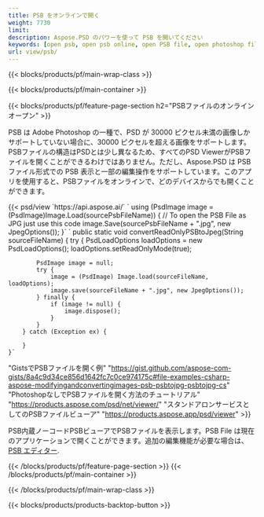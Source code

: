 ```yaml
---
title: PSB をオンラインで開く
weight: 7730
limit: 
description: Aspose.PSD のパワーを使って PSB を開いてください
keywords: [open psb, open psb online, open PSB file, open photoshop file, preview psb]
url: view/psb/
---
```


{{< blocks/products/pf/main-wrap-class >}}

{{< blocks/products/pf/main-container >}}

{{< blocks/products/pf/feature-page-section h2="PSBファイルのオンラインオープン" >}}
<p>PSB は Adobe Photoshop の一種で、PSD が 30000 ピクセル未満の画像しかサポートしていない場合に、30000 ピクセルを超える画像をサポートします。PSBファイルの構造はPSDとは少し異なるため、すべてのPSD ViewerがPSBファイルを開くことができるわけではありません。ただし、Aspose.PSD は PSB ファイル形式での PSB 表示と一部の編集操作をサポートしています。このアプリを使用すると、PSBファイルをオンラインで、どのデバイスからでも開くことができます。</p>
{{< psd/view `https://api.aspose.ai/` 
`    using (PsdImage image = (PsdImage)Image.Load(sourcePsbFileName))
    {
	    // To open the PSB File as JPG just use this code
        image.Save(sourcePsbFileName + ".jpg",  new JpegOptions());
    }`  `    public static void convertReadOnlyPSBtoJpeg(String sourceFileName) {
        try {
            PsdLoadOptions loadOptions = new PsdLoadOptions();
            loadOptions.setReadOnlyMode(true);
            
            PsdImage image = null;
            try {
                image = (PsdImage) Image.load(sourceFileName, loadOptions);
                image.save(sourceFileName + ".jpg", new JpegOptions());
            } finally {
                if (image != null) {
                    image.dispose();
                }
            }
        } catch (Exception ex) {

        }
    }` 
"GistsでPSBファイルを開く例" "https://gist.github.com/aspose-com-gists/8a4c9d34ce856d1642fc7c0ce974175c#file-examples-csharp-aspose-modifyingandconvertingimages-psb-psbtojpg-psbtojpg-cs" 
"PhotoshopなしでPSBファイルを開く方法のチュートリアル" "https://products.aspose.com/psd/net/viewer/" 
"スタンドアロンサービスとしてのPSBファイルビューア" "https://products.aspose.app/psd/viewer" >}}
<p>PSB内蔵ノーコードPSBビューアでPSBファイルを表示します。PSB File は現在のアプリケーションで開くことができます。追加の編集機能が必要な場合は、 <a href="https://products.aspose.app/psd/template-editor">PSB エディター</a>.</p>
{{< /blocks/products/pf/feature-page-section >}}
{{< /blocks/products/pf/main-container >}}


{{< /blocks/products/pf/main-wrap-class >}}

{{< blocks/products/products-backtop-button >}}

